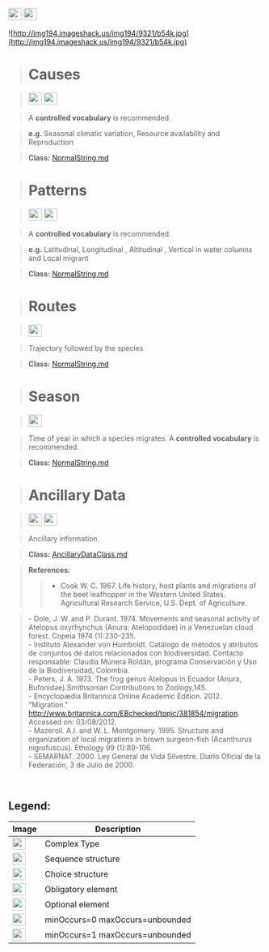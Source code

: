 <img src='http://imageshack.us/a/img16/5397/multipleg.jpg' width='26' height='24' /> <img src='http://img6.imageshack.us/img6/1315/sequencej.jpg' width='26' height='24' />


![http://img194.imageshack.us/img194/9321/b54k.jpg](http://img194.imageshack.us/img194/9321/b54k.jpg)



> # Causes #

> <img src='http://img585.imageshack.us/img585/4808/optional.jpg' width='26' height='24' /> <img src='http://img19.imageshack.us/img19/4356/infinitol.jpg' width='26' height='24' />

> A <b>controlled vocabulary</b> is recommended.

> <b>e.g.</b> Seasonal climatic variation, Resource availability and Reproduction

> <b>Class:</b> [NormalString.md](../wiki/NormalString.md) 

> # Patterns #

> <img src='http://img585.imageshack.us/img585/4808/optional.jpg' width='26' height='24' /> <img src='http://img19.imageshack.us/img19/4356/infinitol.jpg' width='26' height='24' />

> A <b>controlled vocabulary</b> is recommended.

> <b>e.g.</b> Latitudinal, Longitudinal , Altitudinal , Vertical in water columns and Local migrant

> <b>Class:</b> [NormalString.md](../wiki/NormalString.md) 

> # Routes #

> <img src='http://img585.imageshack.us/img585/4808/optional.jpg' width='26' height='24' />

> Trajectory followed by the species

> <b>Class:</b> [NormalString.md](../wiki/NormalString.md) 


> # Season #

> <img src='http://img585.imageshack.us/img585/4808/optional.jpg' width='26' height='24' />

> Time of year in which a species migrates. A <b>controlled vocabulary</b> is recommended.

> <b>Class:</b> [NormalString.md](../wiki/NormalString.md)

> # Ancillary Data #

> <img src='http://imageshack.us/a/img16/5397/multipleg.jpg' width='26' height='24' /> <img src='http://img19.imageshack.us/img19/4356/infinitol.jpg' width='26' height='24' />

> Ancillary information.

> <b>Class:</b> [AncillaryDataClass.md](../wiki/AncillaryDataClass.md)

> <b>References:</b>
> > - Cook W. C. 1967. Life history, host plants and migrations of the beet leafhopper in the Western United States. Agricultural Research Service, U.S. Dept. of Agriculture. <br>
<blockquote>- Dole, J. W. and P. Durant. 1974. Movements and seasonal activity of Atelopus oxyrhynchus (Anura: Atelopodidae) in a Venezuelan cloud forest. Copeia 1974 (1):230-235. <br>
- Instituto Alexander von Humboldt. Catálogo de métodos y atributos de conjuntos de datos relacionados con biodiversidad. Contacto responsable: Claudia Múnera Roldán, programa Conservación y Uso de la Biodiversidad, Colombia. <br>
- Peters, J. A. 1973. The frog genus Atelopus in Ecuador (Anura, Bufonidae).Smithsonian Contributions to Zoology,145.<br>
- Encyclopædia Britannica Online Academic Edition. 2012. "Migration." <a href='http://www.britannica.com/EBchecked/topic/381854/migration'>http://www.britannica.com/EBchecked/topic/381854/migration</a>. Accessed on: 03/08/2012. <br>
- Mazeroll. A.I. and W. L. Montgomery. 1995. Structure and organization of local migrations in brown surgeon-fish (Acanthurus nigrofuscus). Ethology 99 (1):89-106. <br>
- SEMARNAT. 2000. Ley General de Vida Silvestre. Diario Oficial de la Federación, 3 de Julio de 2000. <br></blockquote></li></ul>


<br>
<h2><b>Legend:</b></h2>

<table><thead><th>Image</th><th>Description</th></thead><tbody>
<tr><td><img src='http://imageshack.us/a/img16/5397/multipleg.jpg' width='26' height='24' /></td><td>Complex Type</td></tr>
<tr><td><img src='http://img6.imageshack.us/img6/1315/sequencej.jpg' width='26' height='24' /></td><td>Sequence structure</td></tr>
<tr><td><img src='http://img266.imageshack.us/img266/2791/choice.jpg' width='26' height='24' /></td><td>Choice structure</td></tr>
<tr><td><img src='http://img52.imageshack.us/img52/2777/elementkw.jpg' width='26' height='24' /></td><td>Obligatory element</td></tr>
<tr><td><img src='http://img585.imageshack.us/img585/4808/optional.jpg' width='26' height='24' /></td><td>Optional element</td></tr>
<tr><td><img src='http://img19.imageshack.us/img19/4356/infinitol.jpg' width='26' height='24' /></td><td>minOccurs=0 maxOccurs=unbounded</td></tr>
<tr><td><img src='http://img198.imageshack.us/img198/6134/unoinfinito.jpg' width='26' height='24' /></td><td>minOccurs=1 maxOccurs=unbounded</td></tr>
